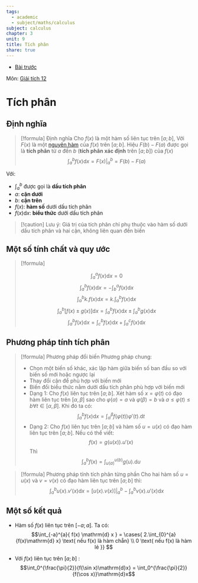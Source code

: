 ```yaml
---
tags:
  - academic
  - subject/maths/calculus
subject: calculus
chapter: 3
unit: 9
title: Tích phân
share: true
---
```






- [Bài trước](./8_nguyen_ham.md)


Môn: [Giải tích 12](./101_12_01_giai_tich.md)

# Tích phân
## Định nghĩa

>[!formula] Định nghĩa
>Cho $f(x)$ là một hàm số liên tục trên $[a;b]$, Với $F(x)$ là một [nguyên hàm](./8_nguyen_ham.md) của $f(x)$ trên $[a;b]$.
>Hiệu $F(b) - F(a)$ được gọi là **tích phân** từ $a$ đến $b$ (**tích phân xác định** trên $[a;b]$) của $f(x)$
>$$\int_a^b{f(x)\mathrm{d}x} = F(x)\big|_a^b = F(b) - F(a)$$ 

Với:
- $\int_a^b$ được gọi là **dấu tích phân**
- $a$: **cận dưới**
- $b$: **cận trên**
- $f(x)$: **hàm số** dưới dấu tích phân
- $f(x)\mathrm{d}x$: **biểu thức** dưới dấu tích phân

>[!caution] Lưu ý:
>Giá trị của tích phân chỉ phụ thuộc vào hàm số dưới dấu tích phân và hai cận, không liên quan đến biến

## Một số tính chất và quy ước

> [!formula]
> 
> $$\int_a^a{f(x)\mathrm{d}x} = 0$$
> $$\int_a^b{f(x)\mathrm{d}x} = - \int_b^a{f(x)\mathrm{d}x}$$
> $$\int_a^b{k.f(x)\mathrm{d}x} = k.\int_a^b{f(x)\mathrm{d}x}$$
> $$\int_a^b{[f(x)\pm g(x)]\mathrm{d}x} = \int_a^b{f(x)\mathrm{d}x} \pm \int_a^b{g(x)\mathrm{d}x}$$
> $$\int_a^b{f(x)\mathrm{d}x} = \int_c^b{f(x)\mathrm{d}x} + \int_a^c{f(x)\mathrm{d}x}$$

## Phương pháp tính tích phân

>[!formula] Phương pháp đổi biến
>Phương pháp chung:
>- Chọn một biến số khác, xác lập hàm giữa biến số ban đầu so với biến số mới hoặc ngược lại
>- Thay đổi cận để phù hợp với biến mới
>- Biến đổi biểu thức nằm dưới dấu tích phân phù hợp với biến mới
>- Dạng 1:
>Cho $f(x)$ liên tục trên $[a;b]$. Xét hàm số $x = \varphi(t)$ có đạo hàm liên tục trên $[\alpha,\beta]$ sao cho $\varphi(\alpha) = a$ và $\varphi(\beta) = b$ và $a \le \varphi(t) \le b \forall t \in [\alpha, \beta]$. Khi đó ta có:
>$$\int_a^b{f(x)\mathrm{d}x} = \int_\alpha^\beta{f(\varphi(t))\varphi'(t).\mathrm{d}t}$$
>- Dạng 2:
>Cho $f(x)$ liên tục trên $[a;b]$ và hàm số $u = u(x)$ có đạo hàm liên tục trên $[a;b]$.
>Nếu có thể viết:
>$$f(x) = g(u(x)).u'(x)$$
>Thì 
>$$\int_a^b{f(x)} = \int_{u(a)}^{u(b)}{g(u).\mathrm{d}u}$$

>[!formula] Phương pháp tính tích phân từng phần
>Cho hai hàm số $u=u(x)$ và $v=v(x)$ có đạo hàm liên tục trên $[a;b]$ thì:
>$$\int_a^b{ u(x).v'(x) \mathrm{d} x } = [u(x).v(x)]\bigg|_a^b - \int_a^b{ v(x).u'(x) \mathrm{d} x}$$

## Một số kết quả

- Hàm số $f(x)$ liên tục trên $[-a;a]$. Ta có:
$$\int_{-a}^{a}{ f(x) \mathrm{d} x } = \cases{ 2.\int_{0}^{a}{f(x)\mathrm{d} x} \text{   nếu f(x) là hàm chẵn} \\ 0 \text{   nếu f(x) là hàm lẻ }} $$

- Với $f(x)$ liên tục trên $[a;b]$ :
$$\int_0^{\frac{\pi}{2}}{f(\sin x)\mathrm{d}x} = \int_0^{\frac{\pi}{2}}{f(\cos x)}\mathrm{d}x$$